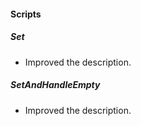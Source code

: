 
#### Scripts
##### Set
- Improved the description.

##### SetAndHandleEmpty
- Improved the description.